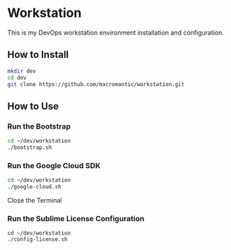 
# Workstation

This is my DevOps workstation environment installation and configuration.

## How to Install

``` bash
mkdir dev
cd dev
git clone https://github.com/macromantic/workstation.git
```

## How to Use

### Run the Bootstrap

``` bash
cd ~/dev/workstation
./bootstrap.sh
```

### Run the Google Cloud SDK

``` bash
cd ~/dev/workstation
./google-cloud.sh
```

Close the Terminal

### Run the Sublime License Configuration

```[bash]
cd ~/dev/workstation
./config-license.sh
```
